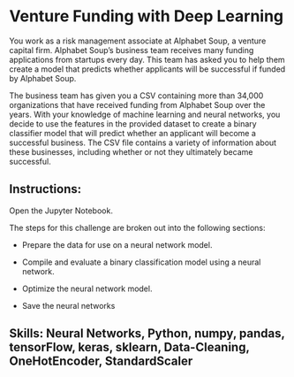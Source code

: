 # Venture Funding with Deep Learning

You work as a risk management associate at Alphabet Soup, a venture capital firm. Alphabet Soup’s business team receives many funding applications from startups every day. This team has asked you to help them create a model that predicts whether applicants will be successful if funded by Alphabet Soup.

The business team has given you a CSV containing more than 34,000 organizations that have received funding from Alphabet Soup over the years. With your knowledge of machine learning and neural networks, you decide to use the features in the provided dataset to create a binary classifier model that will predict whether an applicant will become a successful business. The CSV file contains a variety of information about these businesses, including whether or not they ultimately became successful.

## Instructions:
Open the Jupyter Notebook. 

The steps for this challenge are broken out into the following sections:

* Prepare the data for use on a neural network model.

* Compile and evaluate a binary classification model using a neural network.

* Optimize the neural network model.

* Save the neural networks

## Skills: Neural Networks, Python, numpy, pandas, tensorFlow, keras, sklearn, Data-Cleaning, OneHotEncoder, StandardScaler